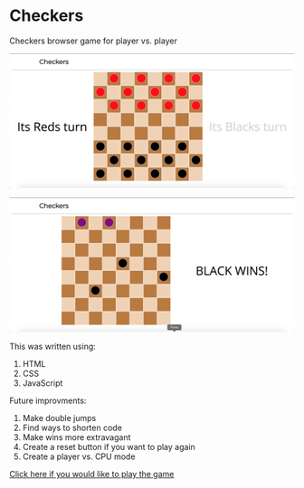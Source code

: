# Checkers
Checkers browser game for player vs. player

![checkers game](Images/checkersscreenshot.png "Checkers")

![win](Images/checkerswin.png "Checkers win")

This was written using:
 1. HTML
 2. CSS
 3. JavaScript


 Future improvments:
  1. Make double jumps
  2. Find ways to shorten code
  3. Make wins more extravagant
  4. Create a reset button if you want to play again
  5. Create a player vs. CPU mode

[Click here if you would like to play the game](https://ryanbranco.github.io/Checkers/)